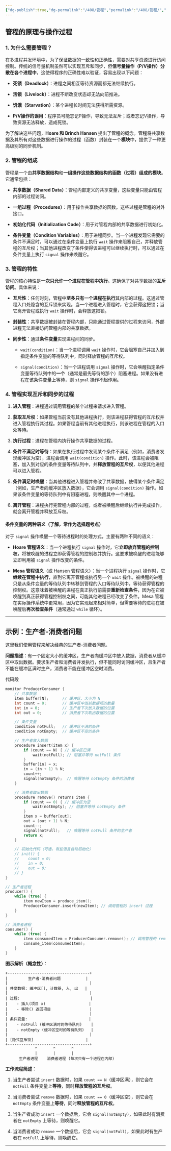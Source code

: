 ```yaml
---
{"dg-publish":true,"dg-permalink":"/408/管程","permalink":"/408/管程/","dgShowBacklinks":true,"dgShowLocalGraph":true,"dgShowInlineTitle":true}
---
```


## 管程的原理与操作过程

### 1. 为什么需要管程？
在多进程并发环境中，为了保证数据的一致性和正确性，需要对共享资源进行访问控制。传统的信号量机制虽然可以实现互斥和同步，但**信号量操作（P/V操作）分散在各个进程中**，这使得程序的正确性难以验证，容易出现以下问题：

- **死锁（Deadlock）**：进程之间相互等待资源而都无法继续执行。
    
- **活锁（Livelock）**：进程不断改变状态却无法向前推进。
    
- **饥饿（Starvation）**：某个进程长时间无法获得所需资源。
    
- **P/V操作的误用**：程序员可能忘记P操作，导致无法互斥；或者忘记V操作，导致资源无法释放，造成死锁。
    

为了解决这些问题，**Hoare 和 Brinch Hansen** 提出了管程的概念。管程将共享数据及其所有对这些数据进行操作的过程（函数）封装在一个**模块**中，提供了一种更高级别的同步机制。


### 2. 管程的组成
管程是一个由**共享数据结构**和**一组操作这些数据结构的函数（过程）组成的模块**。它通常包括：

- **共享数据（Shared Data）**：管程内部定义的共享变量，这些变量只能由管程内部的过程访问。
    
- **一组过程（Procedures）**：用于操作共享数据的函数。这些过程是管程的对外接口。
    
- **初始化代码（Initialization Code）**：用于对管程内部的共享数据进行初始化。
    
- **条件变量（Condition Variables）**：用于进程同步。当一个进程发现它需要的条件不满足时，可以通过在条件变量上执行 `wait` 操作来阻塞自己，并释放管程的互斥权；当其他进程改变了条件使得该进程可以继续执行时，可以通过在条件变量上执行 `signal` 操作来唤醒它。


### 3. 管程的特性
管程的核心特性是**一次只允许一个进程在管程中执行**。这确保了对共享数据的**互斥访问**。具体来说：

- **互斥性**：任何时刻，管程中**至多只有一个进程在执行**其内部的过程。这通过管程入口处隐含的互斥锁来实现。当一个进程进入管程时，它会获得这把锁；当它离开管程或执行 `wait` 操作时，会释放这把锁。
    
- **封装性**：共享数据被封装在管程内部，只能通过管程提供的过程来访问，外部进程无法直接访问管程内部的共享数据。
    
- **同步性**：通过**条件变量**实现进程间的同步。
    
    - `wait(condition)`：当一个进程调用 `wait` 操作时，它会阻塞自己并加入到指定条件变量的等待队列中，同时释放管程的互斥权。
        
    - `signal(condition)`：当一个进程调用 `signal` 操作时，它会唤醒指定条件变量等待队列中的**一个**（通常是最先等待的那个）阻塞进程。如果没有进程在该条件变量上等待，则 `signal` 操作不起作用。


### 4. 管程实现互斥和同步的过程
1. **进入管程**：进程通过调用管程的某个过程来请求进入管程。
    
2. **获取互斥权**：如果管程当前没有其他进程执行，则该进程获得管程的互斥权并进入管程执行其过程。如果管程当前有其他进程执行，则该进程在管程的入口处等待。
    
3. **执行过程**：进程在管程内执行操作共享数据的过程。
    
4. **条件不满足时等待**：如果在执行过程中发现某个条件不满足（例如，消费者发现缓冲区为空），进程会调用 `wait(condition)` 操作。此时，该进程会被阻塞，加入到对应的条件变量等待队列中，并**释放管程的互斥权**，以便其他进程可以进入管程。
    
5. **条件满足时唤醒**：当其他进程进入管程并修改了共享数据，使得某个条件满足（例如，生产者向缓冲区放入数据），它会调用 `signal(condition)` 操作。如果该条件变量的等待队列中有阻塞进程，则唤醒其中一个进程。
    
6. **离开管程**：进程执行完管程内部的过程，或者被唤醒后继续执行并完成操作，就会离开管程并释放互斥权。

#### 条件变量的两种语义（了解，常作为选择题考点）
对于 `signal` 操作唤醒一个等待进程时的处理方式，主要有两种不同的语义：

- **Hoare 管程语义**：当一个进程执行 `signal` 操作时，它**立即放弃管程的控制权**，将被唤醒的进程立即获得管程的控制权并执行。这要求被唤醒的进程能够立即利用被 `signal` 操作改变的条件。
    
- **Mesa 管程语义**（或 Hansen 管程语义）：当一个进程执行 `signal` 操作时，它**继续在管程中执行**，直到它离开管程或执行另一个 `wait` 操作。被唤醒的进程只是从条件变量的等待队列中转移到管程的入口等待队列中，等待获得管程的控制权。这意味着被唤醒的进程在真正执行前需要**重新检查条件**，因为在它被唤醒到真正获得管程控制权之间，可能其他进程已经改变了条件。Mesa 管程在实际操作系统中更常用，因为它实现起来相对简单，但需要等待的进程在被唤醒后**再次检查条件**（通常通过 `while` 循环）。
    

---



## 示例：生产者-消费者问题
这里我们使用管程来解决经典的生产者-消费者问题。

**问题描述**：有一个固定大小的缓冲区，生产者向缓冲区中放入数据，消费者从缓冲区中取出数据。要求生产者和消费者并发执行，但不能同时访问缓冲区，且生产者不能在缓冲区满时生产，消费者不能在缓冲区空时消费。

代码段

```c
monitor ProducerConsumer {
    // 共享数据
    item buffer[N];      // 缓冲区，大小为 N
    int count = 0;       // 缓冲区中当前数据项的数量
    int in = 0;          // 生产者下次放入数据的位置
    int out = 0;         // 消费者下次取出数据的位置

    // 条件变量
    condition notFull;   // 缓冲区不满的条件
    condition notEmpty;  // 缓冲区不空的条件

    // 生产者放入数据
    procedure insert(item x) {
        if (count == N) { // 缓冲区已满
            wait(notFull); // 阻塞并等待 notFull 条件
        }
        buffer[in] = x;
        in = (in + 1) % N;
        count++;
        signal(notEmpty);  // 唤醒等待 notEmpty 条件的消费者
    }

    // 消费者取出数据
    procedure remove() returns item {
        if (count == 0) { // 缓冲区为空
            wait(notEmpty); // 阻塞并等待 notEmpty 条件
        }
        item x = buffer[out];
        out = (out + 1) % N;
        count--;
        signal(notFull);   // 唤醒等待 notFull 条件的生产者
        return x;
    }

    // 初始化代码（可选，有些语言自动初始化）
    // init() {
    //    count = 0;
    //    in = 0;
    //    out = 0;
    // }
}

// 生产者进程
producer() {
    while (true) {
        item newItem = produce_item();
        ProducerConsumer.insert(newItem); // 调用管程的 insert 过程
    }
}

// 消费者进程
consumer() {
    while (true) {
        item consumedItem = ProducerConsumer.remove(); // 调用管程的 remove 过程
        consume_item(consumedItem);
    }
}
```

**图示解析（概念性）**：

```
+------------------------------------+
|         生产者-消费者问题           |
|                                    |
| 共享数据: 缓冲区[], 计数器, 入, 出   |
|                                    |
| 过程:                               |
|    - 插入(项目 x)                   |
|    - 移除() 返回项目                 |
|                                    |
| 条件变量:                           |
|    - notFull (缓冲区满时的等待队列)    |
|    - notEmpty (缓冲区空时的等待队列)   |
|                                    |
| [隐式互斥锁]                       |
+------------------------------------+
             ^       ^       ^
             |       |       |
      生产者进程    消费者进程 (每次只有一个进程在内部)

```

**工作流程简述**：

1. 当生产者尝试 `insert` 数据时，如果 `count == N`（缓冲区满），则它会在 `notFull` 条件变量上**等待**，同时**释放管程的互斥权**。
    
2. 当消费者尝试 `remove` 数据时，如果 `count == 0`（缓冲区空），则它会在 `notEmpty` 条件变量上**等待**，同时**释放管程的互斥权**。
    
3. 当生产者成功 `insert` 一个数据后，它会 `signal(notEmpty)`，如果此时有消费者在 `notEmpty` 上等待，则唤醒它。
    
4. 当消费者成功 `remove` 一个数据后，它会 `signal(notFull)`，如果此时有生产者在 `notFull` 上等待，则唤醒它。
    

---
